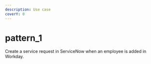 ```yaml
---
description: Use case
coverY: 0
---
```


# pattern\_1

Create a service request in ServiceNow when an employee is added in Workday.
